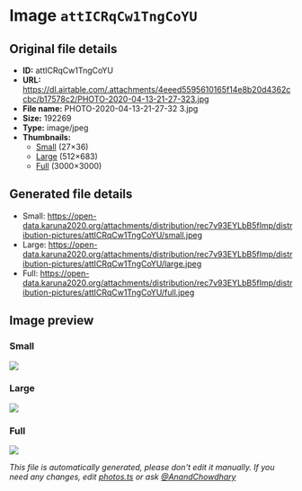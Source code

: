 # Image `attICRqCw1TngCoYU`

## Original file details

- **ID:** attICRqCw1TngCoYU
- **URL:** https://dl.airtable.com/.attachments/4eeed5595610165f14e8b20d4362ccbc/b17578c2/PHOTO-2020-04-13-21-27-323.jpg
- **File name:** PHOTO-2020-04-13-21-27-32 3.jpg
- **Size:** 192269
- **Type:** image/jpeg
- **Thumbnails:**
  - [Small](https://dl.airtable.com/.attachmentThumbnails/13a4e9024c49abe9f5757adc5f72adac/48637034) (27×36)
  - [Large](https://dl.airtable.com/.attachmentThumbnails/85a6eafd1f3e5becfe973db0d045a3a0/31241f22) (512×683)
  - [Full](https://dl.airtable.com/.attachmentThumbnails/dccf729247ec5a8fe16fda15a8ce18b5/66a57e44) (3000×3000)

## Generated file details

- Small: https://open-data.karuna2020.org/attachments/distribution/rec7v93EYLbB5fImp/distribution-pictures/attICRqCw1TngCoYU/small.jpeg
- Large: https://open-data.karuna2020.org/attachments/distribution/rec7v93EYLbB5fImp/distribution-pictures/attICRqCw1TngCoYU/large.jpeg
- Full: https://open-data.karuna2020.org/attachments/distribution/rec7v93EYLbB5fImp/distribution-pictures/attICRqCw1TngCoYU/full.jpeg

## Image preview

### Small

![](https://open-data.karuna2020.org/attachments/distribution/rec7v93EYLbB5fImp/distribution-pictures/attICRqCw1TngCoYU/small.jpeg)

### Large

![](https://open-data.karuna2020.org/attachments/distribution/rec7v93EYLbB5fImp/distribution-pictures/attICRqCw1TngCoYU/large.jpeg)

### Full

![](https://open-data.karuna2020.org/attachments/distribution/rec7v93EYLbB5fImp/distribution-pictures/attICRqCw1TngCoYU/full.jpeg)

_This file is automatically generated, please don't edit it manually. If you need any changes, edit [photos.ts](/photos.ts) or ask [@AnandChowdhary](https://github.com/AnandChowdhary)_
